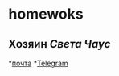 # homewoks
## Хозяин _Света Чаус_ 
*[почта](mailto:mn.sichaus@edu.hse.ru)
*[Telegram](https://t.me/SvetaChaus)
